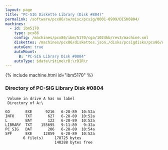 ```yaml
---
layout: page
title: "PC-SIG Diskette Library (Disk #804)"
permalink: /software/pcx86/sw/misc/pcsig/0001-0999/DISK0804/
machines:
  - id: ibm5170
    type: pcx86
    config: /machines/pcx86/ibm/5170/cga/1024kb/rev3/machine.xml
    diskettes: /machines/pcx86/diskettes.json,/disks/pcsigdisks/pcx86/diskettes.json
    autoGen: true
    autoMount:
      B: "PC-SIG Library Disk #0804"
    autoType: $date\r$time\rB:\rDIR\r
---
```


{% include machine.html id="ibm5170" %}

### Directory of PC-SIG Library Disk #0804

     Volume in drive A has no label
     Directory of A:\

    GO       EXE      9216   6-28-89  10:52a
    INFO     TXT       627   6-28-89  10:52a
    L        BAT       122   6-28-89  10:52a
    LIBRARY  TXT    155695   9-11-89   9:32a
    PC_SIG   DAT       206   6-28-89  10:54a
    SPF      EXE     12859   6-28-89  10:52a
            6 file(s)     178725 bytes
                          140288 bytes free
